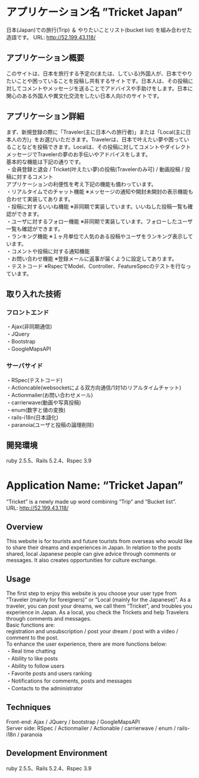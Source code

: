 # アプリケーション名 ”Tricket Japan”  
日本(Japan)での旅行(Trip) ＆ やりたいことリスト(bucket list) を組み合わせた造語です。
URL: http://52.199.43.118/

## アプリケーション概要  
このサイトは、日本を旅行する予定の(または、している)外国人が、日本でやりたいことや困っていることを投稿し共有するサイトです。日本人は、その投稿に対してコメントやメッセージを送ることでアドバイスや手助けをします。日本に関心のある外国人や異文化交流をしたい日本人向けのサイトです。

## アプリケーション詳細  
まず、新規登録の際に「Traveler(主に日本への旅行者)」または「Local(主に日本人の方)」をお選びいただきます。Travelerは、日本で叶えたい夢や困っていることなどを投稿できます。Localは、その投稿に対してコメントやダイレクトメッセージでTravelerの夢のお手伝いやアドバイスをします。  
基本的な機能は下記の通りです。  
・会員登録と退会 / Tricket(叶えたい夢)の投稿(Travelerのみ可) / 動画投稿 / 投稿に対するコメント  
アプリケーションの利便性を考え下記の機能も備わっています。  
・リアルタイムでのチャット機能 ※メッセージの通知や開封未開封の表示機能も合わせて実装してあります。  
・投稿に対するいいね機能 ※非同期で実装しています。いいねした投稿一覧も確認ができます。  
・ユーザに対するフォロー機能 ※非同期で実装しています。フォローしたユーザ一覧も確認ができます。  
・ランキング機能 ※１ヶ月単位で人気のある投稿やユーザをランキング表示しています。  
・コメントや投稿に対する通知機能  
・お問い合わせ機能 ※登録メールに返事が届くように設定してあります。  
・テストコード ※RspecでModel、Controller、FeatureSpecのテストを行なっています。  

## 取り入れた技術  
### フロントエンド   
・Ajax(非同期通信)  
・JQuery  
・Bootstrap  
・GoogleMapsAPI  
### サーバサイド  
・RSpec(テストコード)  
・Actioncable(websocketによる双方向通信/1対1のリアルタイムチャット)  
・Actionmailer(お問い合わせメール)  
・carrierwave(動画や写真投稿)  
・enum(数字と値の変換)  
・rails-i18n(日本語化)  
・paranoia(ユーザと投稿の論理削除)  

## 開発環境  
ruby 2.5.5、Rails 5.2.4、Rspec 3.9

# Application Name: “Tricket Japan”  
“Tricket” is a newly made up word combining “Trip” and “Bucket list”.  
URL: http://52.199.43.118/  

## Overview  
This website is for tourists and future tourists from overseas who would like to share their dreams and experiences in Japan. In relation to the posts shared, local Japanese people can give advice through comments or messages. It also creates opportunities for culture exchange.  

## Usage  
The first step to enjoy this website is you choose your user type from “Traveler (mainly for foreigners)” or “Local (mainly for the Japanese)”.  As a traveler, you can post your dreams, we call them “Tricket”, and troubles you experience in Japan. As a local, you check the Trickets and help Travelers through comments and messages.  
Basic functions are:  
registration and unsubscription / post your dream / post with a video / comment to the post.  
To enhance the user experience, there are more functions below:  
・Real time chatting  
・Ability to like posts  
・Ability to follow users  
・Favorite posts and users ranking  
・Notifications for comments, posts and messages  
・Contacts to the administrator  

## Techniques  
Front-end: Ajax / JQuery / bootstrap / GoogleMapsAPI    
Server side: RSpec / Actionmailer / Actionable / carrierwave / enum / rails-i18n / paranoia  

## Development Environment  
ruby 2.5.5、Rails 5.2.4、Rspec 3.9  
